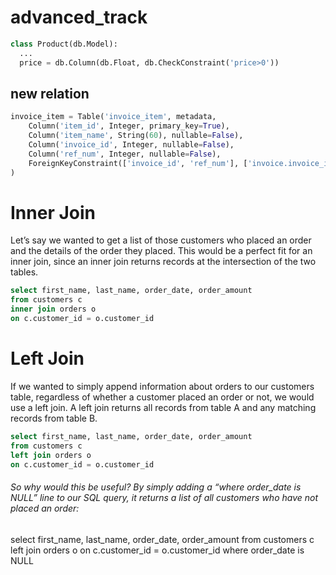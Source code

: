 # advanced_track

```python
class Product(db.Model):
  ...
  price = db.Column(db.Float, db.CheckConstraint('price>0'))

```


## new relation

```python
invoice_item = Table('invoice_item', metadata,
    Column('item_id', Integer, primary_key=True),
    Column('item_name', String(60), nullable=False),
    Column('invoice_id', Integer, nullable=False),
    Column('ref_num', Integer, nullable=False),
    ForeignKeyConstraint(['invoice_id', 'ref_num'], ['invoice.invoice_id', 'invoice.ref_num'])
)

```


# Inner Join
Let’s say we wanted to get a list of those customers who placed an order and the details of the order they placed. This would be a perfect fit for an inner join, since an inner join returns records at the intersection of the two tables.
```SQL
select first_name, last_name, order_date, order_amount
from customers c
inner join orders o
on c.customer_id = o.customer_id
```

# Left Join
If we wanted to simply append information about orders to our customers table, regardless of whether a customer placed an order or not, we would use a left join. A left join returns all records from table A and any matching records from table B.

```SQL
select first_name, last_name, order_date, order_amount
from customers c
left join orders o
on c.customer_id = o.customer_id
```


###### So why would this be useful? By simply adding a “where order_date is NULL” line to our SQL query, it returns a list of all customers who have not placed an order:

select first_name, last_name, order_date, order_amount
from customers c
left join orders o
on c.customer_id = o.customer_id
where order_date is NULL
